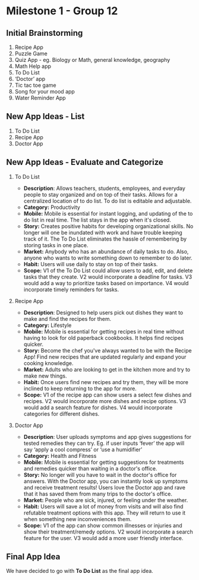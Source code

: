 # Milestone 1 - Group 12




## Initial Brainstorming

1. Recipe App
2. Puzzle Game
3. Quiz App - eg. Biology or Math, general knowledge, geography
4. Math Help app
5. To Do List
6. ‘Doctor’ app
7. Tic tac toe game
8. Song for your mood app 
9. Water Reminder App


## New App Ideas - List
1. To Do List
2. Recipe App
3. Doctor App


## New App Ideas - Evaluate and Categorize
1. To Do List
   - **Description**: Allows teachers, students, employees, and everyday people to stay organized and on top of their tasks. Allows for a centralized location of to do list. To do list is editable and adjustable.
   - **Category:** Productivity
   - **Mobile:** Mobile is essential for instant logging, and updating of the to do list in real time. The list stays in the app when it's closed.
   - **Story:** Creates positive habits for developing organizational skills. No longer will one be inundated with work and have trouble keeping track of it. The To Do List eliminates the hassle of remembering by storing tasks in one place.
   - **Market:** Anybody who has an abundance of daily tasks to do. Also, anyone who wants to write something down to remember to do later.
   - **Habit:** Users will use daily to stay on top of their tasks.
   - **Scope:** V1 of the To Do List could allow users to add, edit, and delete tasks that they create. V2 would incorporate a deadline for tasks. V3 would add a way to prioritize tasks based on importance. V4 would incorporate timely reminders for tasks.

1. Recipe App
   - **Description**: Designed to help users pick out dishes they want to make and find the recipes for them.
   - **Category:** Lifestyle
   - **Mobile:** Mobile is essential for getting recipes in real time without having to look for old paperback cookbooks. It helps find recipes quicker.
   - **Story:** Become the chef you've always wanted to be with the Recipe App! Find new recipes that are updated regularly and expand your cooking knowledge.
   - **Market:** Adults who are looking to get in the kitchen more and try to make new things.
   - **Habit:** Once users find new recipes and try them, they will be more inclined to keep returning to the app for more.
   - **Scope:** V1 of the recipe app can show users a select few dishes and recipes. V2 would incorporate more dishes and recipe options. V3 would add a search feature for dishes. V4 would incorporate categories for different dishes.

1. Doctor App
   - **Description**: User uploads symptoms and app gives suggestions for tested remedies they can try. Eg. if user inputs ‘fever’ the app will say ‘apply a cool compress’ or ‘use a humidifier’
   - **Category:** Health and Fitness
   - **Mobile:** Mobile is essential for getting suggestions for treatments and remedies quicker than waiting in a doctor's office.
   - **Story:** No longer will you have to wait in the doctor's office for answers. With the Doctor app, you can instantly look up symptoms and receive treatment results! Users love the Doctor app and rave that it has saved them from many trips to the doctor's office.
   - **Market:** People who are sick, injured, or feeling under the weather.
   - **Habit:** Users will save a lot of money from visits and will also find refutable treatment options with this app. They will return to use it when something new inconveniences them.
   - **Scope:** V1 of the app can show common illnesses or injuries and show their treatment/remedy options. V2 would incorporate a search feature for the user. V3 would add a more user friendly interface.


## Final App Idea

We have decided to go with **To Do List** as the final app idea.
